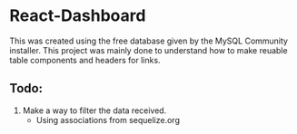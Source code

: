 # React-Dashboard
This was created using the free database given by the MySQL Community installer. This project was mainly done to understand how to make reuable table components and headers for links.
## Todo:
1. Make a way to filter the data received.
    - Using associations from sequelize.org